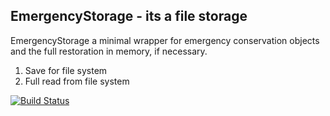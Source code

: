 ## EmergencyStorage - its a file storage

EmergencyStorage a minimal wrapper for emergency conservation objects and the full restoration in memory, if necessary.

1. Save for file system
2. Full read from file system

[![Build Status](https://travis-ci.org/oxx/emergencyStorage.svg)](https://travis-ci.org/oxx/emergencyStorage)
